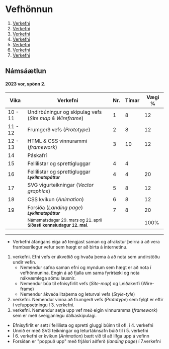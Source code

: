 # Vefhönnun

1. [Verkefni](Verkefni-1/)
2. [Verkefni](Verkefni-2/)
3. [Verkefni](Verkefni-3/)
4. [Verkefni](Verkefni-4/)
5. [Verkefni](Verkefni-5/)
6. [Verkefni](Verkefni-6/)
7. [Verkefni](Verkefni-7/)


## Námsáætlun

#### 2023 vor, spönn 2. 

| Vika  | Verkefni  | Nr. | Tímar | Vægi % |
|---|---|---|---|---|
| 10 - 11  | Undirbúningur og skipulag vefs (_Site map & Wireframe_)  | 1  | 8 | 12 |
| 11 - 12 |  Frumgerð vefs (_Prototype_) | 2 | 8  | 12 |
| 12 - 13 | HTML & CSS vinnurammi (_framework_) | 3  | 10 | 12 |
| 14 | Páskafrí |    |   |   | 
| 15  | Fellilistar og sprettigluggar | 4  | 4  |  |
| 16  | Fellilistar og sprettigluggar   <sub> **_Lykilmatsþáttur_** </sub>  | 4  | 4  | 20 |
| 17  | SVG vigurteikningar (_Vector graphics_)| 5 | 8 | 12 |
| 18  | CSS kvikun (_Animation_) | 6  | 8 | 12  |
| 19  | Forsíða (_Landing page_)  &nbsp; &nbsp; <sub> **_Lykilmatsþáttur_** </sub> | 7 | 8 | 20 |
|   | <sub>Námsmatsdagar 29. mars og 21. apríl <br>**Síðasti  kennsludagur 12. maí**.</sub> |  |  | 100%  |

---

* Verkefni áfangans eiga að tengjast saman og afrakstur þeirra á að vera frambærilegur vefur sem hægt er að birta á internetinu. 
1. verkefni. Efni vefs er ákveðið og hvaða þema á að nota sem undirstöðu undir vefin.
   * Nemendur safna saman efni og myndum sem hægt er að nota í vefhönnunina. Engin á að fjalla um sama fyrirtæki og nota nákvæmlega sömu lausnir. 
   * Nemendur búa til efnisyfirlit vefs (_Site-map_) og Leiðakerfi (Wire-frame)
   * Nemendur ákveða litaþema og leturval vefs (_Style-tyle_)
2. verkefni. Nemendur vinna að frumgerð vefs (_Prototype_) sem fylgt er eftir í vefuppsetningu í 3. verkefni.
3. verkefni. Nemendur setja upp vef með eigin vinnuramma (_framework_) sem er með sveigjanlegu dálkaskipulagi.
* Efnisyfirlit er sett í fellilista og spretti gluggi búinn til ofl. í 4. verkefni
* Unnið er með SVG teikningar og leturtáknsafn búið til í 5. verkefni 
* Í 6. verkefni er kvikun (_Animation_) bætt við til að lífga upp á vefinn
* Forsíðan er "poppuð upp" með frjálsri aðferð (_landing page_) í 7.verkefni
